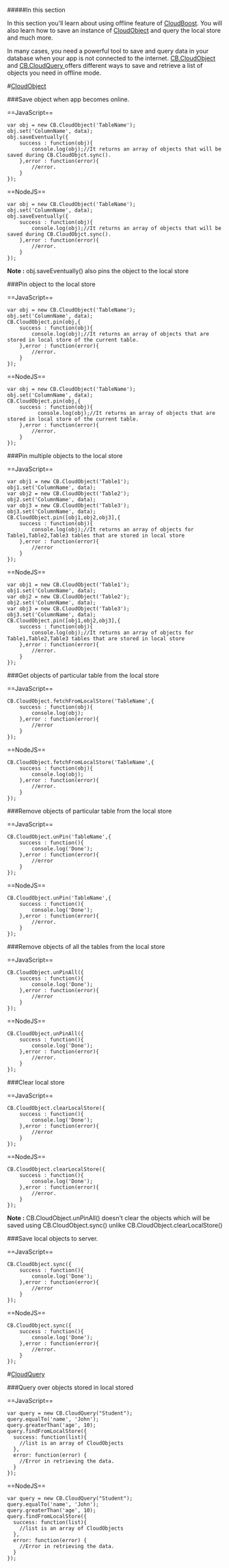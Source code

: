 #####In this section

In this section you'll learn about using offline feature of  [CloudBoost]( https://cloudboost.io/). You will also learn how to save an instance of [CloudObject]( https://docs.cloudboost.io/#CloudObject) and query the local store  and much more.

In many cases, you need a powerful tool to save and query data in your database when your app is not connected to the internet.
[CB.CloudObject ](https://docs.cloudboost.io/#CloudObject) and [CB.CloudQuery ](https://docs.cloudboost.io/#CloudQuery) offers different ways to save and retrieve a list of objects you need in offline mode.

#[CloudObject ](https://docs.cloudboost.io/#CloudObject)

###Save object when app becomes online.

==JavaScript==
<span class="js-lines" data-query="saveEventually">
```
var obj = new CB.CloudObject('TableName');
obj.set('ColumnName', data);
obj.saveEventually({
    success : function(obj){
        console.log(obj);//It returns an array of objects that will be saved during CB.CloudObjct.sync().
    },error : function(error){
        //error.  
    }
});
```
</span>

==NodeJS==
<span class="nodejs-lines" data-query="saveEventually">
```
var obj = new CB.CloudObject('TableName');
obj.set('ColumnName', data);
obj.saveEventually({
    success : function(obj){
        console.log(obj);//It returns an array of objects that will be saved during CB.CloudObjct.sync().
    },error : function(error){
        //error.  
    }
});
```
</span>

**Note :** obj.saveEventually() also pins the object to the local store

###Pin object to the local store

==JavaScript==
<span class="js-lines" data-query="pin">
```
var obj = new CB.CloudObject('TableName');
obj.set('ColumnName', data);
CB.CloudObject.pin(obj,{
    success : function(obj){
        console.log(obj);//It returns an array of objects that are stored in local store of the current table.
    },error : function(error){
        //error.  
    }
});
```
</span>

==NodeJS==
<span class="nodejs-lines" data-query="pin">
```
var obj = new CB.CloudObject('TableName');
obj.set('ColumnName', data);
CB.CloudObject.pin(obj,{
    success : function(obj){
          console.log(obj);//It returns an array of objects that are stored in local store of the current table.
    },error : function(error){
        //error.  
    }
});
```
</span>

###Pin multiple objects to the local store

==JavaScript==
<span class="js-lines" data-query="pinall">
```
var obj1 = new CB.CloudObject('Table1');
obj1.set('ColumnName', data);
var obj2 = new CB.CloudObject('Table2');
obj2.set('ColumnName', data);
var obj3 = new CB.CloudObject('Table3');
obj3.set('ColumnName', data);
CB.CloudObject.pin([obj1,obj2,obj3],{
    success : function(obj){
        console.log(obj);//It returns an array of objects for Table1,Table2,Table3 tables that are stored in local store
    },error : function(error){
        //error  
    }
});
```
</span>

==NodeJS==
<span class="nodejs-lines" data-query="pinall">
```
var obj1 = new CB.CloudObject('Table1');
obj1.set('ColumnName', data);
var obj2 = new CB.CloudObject('Table2');
obj2.set('ColumnName', data);
var obj3 = new CB.CloudObject('Table3');
obj3.set('ColumnName', data);
CB.CloudObject.pin([obj1,obj2,obj3],{
    success : function(obj){
        console.log(obj);//It returns an array of objects for Table1,Table2,Table3 tables that are stored in local store
    },error : function(error){
        //error.  
    }
});
```
</span>

###Get objects of particular table from the local store

==JavaScript==
<span class="js-lines" data-query="fetchFromLocalStore">
```
CB.CloudObject.fetchFromLocalStore('TableName',{
    success : function(obj){
        console.log(obj);
    },error : function(error){
        //error  
    }
});
```
</span>

==NodeJS==
<span class="nodejs-lines" data-query="fetchFromLocalStore">
```
CB.CloudObject.fetchFromLocalStore('TableName',{
    success : function(obj){
        console.log(obj);
    },error : function(error){
        //error.  
    }
});
```
</span>

###Remove objects of particular table from the local store

==JavaScript==
<span class="js-lines" data-query="unPin">
```
CB.CloudObject.unPin('TableName',{
    success : function(){
        console.log('Done');
    },error : function(error){
        //error  
    }
});
```
</span>

==NodeJS==
<span class="nodejs-lines" data-query="unPin">
```
CB.CloudObject.unPin('TableName',{
    success : function(){
        console.log('Done');
    },error : function(error){
        //error.  
    }
});
```
</span>

###Remove objects of all the tables from the local store

==JavaScript==
<span class="js-lines" data-query="unPinAll">
```
CB.CloudObject.unPinAll({
    success : function(){
        console.log('Done');
    },error : function(error){
        //error  
    }
});
```
</span>

==NodeJS==
<span class="nodejs-lines" data-query="unPinAll">
```
CB.CloudObject.unPinAll({
    success : function(){
        console.log('Done');
    },error : function(error){
        //error.  
    }
});
```
</span>

###Clear local store

==JavaScript==
<span class="js-lines" data-query="clearLocalStore">
```
CB.CloudObject.clearLocalStore({
    success : function(){
        console.log('Done');
    },error : function(error){
        //error  
    }
});
```
</span>

==NodeJS==
<span class="nodejs-lines" data-query="clearLocalStore">
```
CB.CloudObject.clearLocalStore({
    success : function(){
        console.log('Done');
    },error : function(error){
        //error.  
    }
});
```
</span>

**Note :** CB.CloudObject.unPinAll() doesn't clear the objects which will be saved using CB.CloudObject.sync() unlike CB.CloudObject.clearLocalStore()

###Save local objects to server.

==JavaScript==
<span class="js-lines" data-query="sync">
```
CB.CloudObject.sync({
    success : function(){
        console.log('Done');
    },error : function(error){
        //error  
    }
});
```
</span>

==NodeJS==
<span class="nodejs-lines" data-query="sync">
```
CB.CloudObject.sync({
    success : function(){
        console.log('Done');
    },error : function(error){
        //error.  
    }
});
```
</span>

#[CloudQuery ](https://docs.cloudboost.io/#CloudQuery)

###Query over objects stored in local stored

==JavaScript==
<span class="js-lines" data-query="findFromLocalStore">
```
var query = new CB.CloudQuery("Student");
query.equalTo('name', 'John');
query.greaterThan('age', 10);
query.findFromLocalStore({
  success: function(list){
    //list is an array of CloudObjects
  },
  error: function(error) {
    //Error in retrieving the data.
  }
});
```
</span>

==NodeJS==
<span class="nodejs-lines" data-query="findFromLocalStore">
```
var query = new CB.CloudQuery("Student");
query.equalTo('name', 'John');
query.greaterThan('age', 10);
query.findFromLocalStore({
  success: function(list){
    //list is an array of CloudObjects
  },
  error: function(error) {
    //Error in retrieving the data.
  }
});
```
</span>
